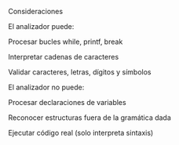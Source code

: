 Consideraciones

El analizador puede:

Procesar bucles while, printf, break

Interpretar cadenas de caracteres

Validar caracteres, letras, dígitos y símbolos

El analizador no puede:

Procesar declaraciones de variables

Reconocer estructuras fuera de la gramática dada

Ejecutar código real (solo interpreta sintaxis)

